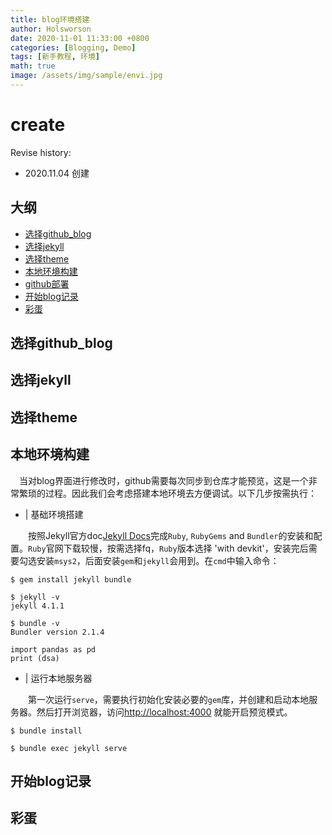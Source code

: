 ```yaml
---
title: blog环境搭建
author: Holsworson
date: 2020-11-01 11:33:00 +0800
categories: [Blogging, Demo]
tags: [新手教程, 环境]
math: true
image: /assets/img/sample/envi.jpg
---
```


# create 

Revise history:
- 2020.11.04 创建

## 大纲
- [选择github_blog](#选择github_blog)
- [选择jekyll](#选择jekyll)
- [选择theme](#选择theme)
- [本地环境构建](#本地环境构建)
- [github部署](#github部署)
- [开始blog记录](#开始blog记录)
- [彩蛋](#彩蛋)


## 选择github_blog

## 选择jekyll

## 选择theme

## 本地环境构建
&#8195;当对blog界面进行修改时，github需要每次同步到仓库才能预览，这是一个非常繁琐的过程。因此我们会考虑搭建本地环境去方便调试。以下几步按需执行：

- | 基础环境搭建

&#8195;&#8195;按照Jekyll官方doc[Jekyll Docs](https://jekyllrb.com/docs/installation/)完成`Ruby`, `RubyGems` and `Bundler`的安装和配置。`Ruby`官网下载较慢，按需选择fq，`Ruby`版本选择 'with devkit'，安装完后需要勾选安装`msys2`，后面安装`gem`和`jekyll`会用到。在`cmd`中输入命令：
```console
$ gem install jekyll bundle

$ jekyll -v
jekyll 4.1.1

$ bundle -v
Bundler version 2.1.4
```

```mkdown
import pandas as pd
print (dsa)
```

- | 运行本地服务器

&#8195;&#8195;第一次运行`serve`，需要执行初始化安装必要的`gem`库，并创建和启动本地服务器。然后打开浏览器，访问[http://localhost:4000](#http://localhost:4000) 就能开启预览模式。
```console
$ bundle install

$ bundle exec jekyll serve
```



## 开始blog记录

## 彩蛋
